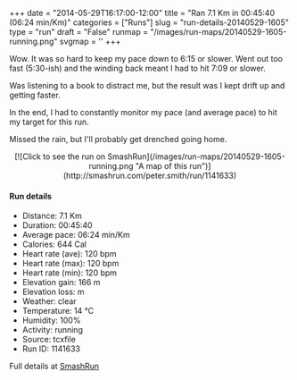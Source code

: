 +++
date = "2014-05-29T16:17:00-12:00"
title = "Ran 7.1 Km in 00:45:40 (06:24 min/Km)"
categories = ["Runs"]
slug = "run-details-20140529-1605"
type = "run"
draft = "False"
runmap = "/images/run-maps/20140529-1605-running.png"
svgmap = '<polyline points="0 54, 1 60, 2 61, 4 59, 6 57, 9 55, 10 53, 16 47, 27 42, 31 44, 33 46, 34 46, 39 42, 40 39, 46 39, 48 38, 64 40, 68 42, 76 49, 83 54, 92 56, 100 56, 92 56, 83 53, 65 40, 48 38, 40 39, 39 41, 35 45, 33 46, 28 43, 23 44, 17 48, 15 48, 11 52">'
+++

Wow. It was so hard to keep my pace down to 6:15 or slower. Went out too fast (5:30-ish) and the winding back meant I had to hit 7:09 or slower. 

Was listening to a book to distract me, but the result was I kept drift up and getting faster. 

In the end, I had to constantly monitor my pace (and average pace) to hit my target for this run. 

Missed the rain, but I'll probably get drenched going home. 



<!--more-->

<center>
[![Click to see the run on SmashRun](/images/run-maps/20140529-1605-running.png "A map of this run")](http://smashrun.com/peter.smith/run/1141633)
</center>

#### Run details

* Distance: 7.1 Km
* Duration: 00:45:40
* Average pace: 06:24 min/Km
* Calories: 644 Cal
* Heart rate (ave): 120 bpm
* Heart rate (max): 120 bpm
* Heart rate (min): 120 bpm
* Elevation gain: 166 m
* Elevation loss:  m
* Weather: clear
* Temperature: 14 &deg;C
* Humidity: 100%
* Activity: running
* Source: tcxfile
* Run ID: 1141633

Full details at [SmashRun](http://smashrun.com/peter.smith/run/1141633)
